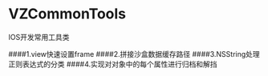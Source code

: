 # VZCommonTools
IOS开发常用工具类

####1.view快速设置frame
####2.拼接沙盒数据缓存路径
####3.NSString处理正则表达式的分类
####4.实现对对象中的每个属性进行归档和解挡
